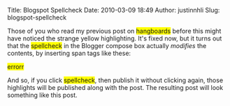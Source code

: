 Title: Blogspot Spellcheck
Date: 2010-03-09 18:49
Author: justinnhli
Slug: blogspot-spellcheck

Those of you who read my previous post on <span
style="background-color:yellow;">hangboards</span> before this might
have noticed the strange yellow highlighting. It's fixed now, but it
turns out that the <span
style="background-color:yellow;">spellcheck</span> in the Blogger
compose box actually *modifies* the contents, by inserting span tags
like these:

<span class="goog-spellcheck-word"
style="background:none repeat scroll 0 0 yellow;">errorr</span>

And so, if you click <span
style="background-color:yellow;">spellcheck</span>, then publish it
without clicking again, those highlights will be published along with
the post. The resulting post will look something like this post.

